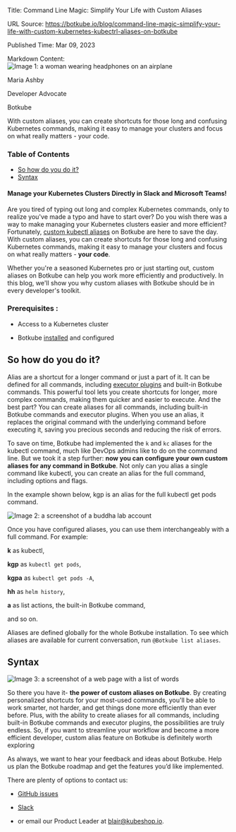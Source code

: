 Title: Command Line Magic: Simplify Your Life with Custom Aliases

URL Source: https://botkube.io/blog/command-line-magic-simplify-your-life-with-custom-kubernetes-kubectrl-aliases-on-botkube

Published Time: Mar 09, 2023

Markdown Content:
![Image 1: a woman wearing headphones on an airplane](https://assets-global.website-files.com/634fabb21508d6c9db9bc46f/6408ed63e5b48fed17e54625_SE6Pjp9PW9TaOwePHJXRaxaLQgYdT2HX_5PYASmvIx8.jpeg)

Maria Ashby

Developer Advocate

Botkube

With custom aliases, you can create shortcuts for those long and confusing Kubernetes commands, making it easy to manage your clusters and focus on what really matters - your code.

### Table of Contents

*   [So how do you do it?](#so-how-do-you-do-it-)
*   [Syntax](#syntax)

#### Manage your Kubernetes Clusters Directly in Slack and Microsoft Teams!

Are you tired of typing out long and complex Kubernetes commands, only to realize you've made a typo and have to start over? Do you wish there was a way to make managing your Kubernetes clusters easier and more efficient? Fortunately, [custom kubectl aliases](https://docs.botkube.io/usage/executor/#aliases) on Botkube are here to save the day. With custom aliases, you can create shortcuts for those long and confusing Kubernetes commands, making it easy to manage your clusters and focus on what really matters - **your code**.

Whether you're a seasoned Kubernetes pro or just starting out, custom aliases on Botkube can help you work more efficiently and productively. In this blog, we'll show you why custom aliases with Botkube should be in every developer's toolkit.

### Prerequisites :

*   Access to a Kubernetes cluster

*   Botkube [installed](https://docs.botkube.io/) and configured


So how do you do it?
--------------------

Alias are a shortcut for a longer command or just a part of it. It can be defined for all commands, including [executor plugins](https://docs.botkube.io/usage/executor/) and built-in Botkube commands. This powerful tool lets you create shortcuts for longer, more complex commands, making them quicker and easier to execute. And the best part? You can create aliases for all commands, including built-in Botkube commands and executor plugins. When you use an alias, it replaces the original command with the underlying command before executing it, saving you precious seconds and reducing the risk of errors.

To save on time, Botkube had implemented the `k` and `kc` aliases for the kubectl command, much like DevOps admins like to do on the command line. But we took it a step further: **now you can configure your own custom aliases for any command in Botkube**. Not only can you alias a single command like kubectl, you can create an alias for the full command, including options and flags.

In the example shown below, kgp is an alias for the full kubectl get pods command.

![Image 2: a screenshot of a buddha lab account](https://assets-global.website-files.com/634fabb21508d6c9db9bc46f/6408ec7df6773520fc340602_sLERrE-WA2Iv0EldUqYb-eeTU_dmKcSc9eK3k6ryJguJX8MuZyReFo14bHFCWumC846c87NEyVpyjLs3bJBImbK_aF_0iH4k6JCgoQHl0hrLRWzBdnZ5Y8Hg8AMICY4tRhyP06K9v539W8TuW9mTvvY.png)

Once you have configured aliases, you can use them interchangeably with a full command. For example:

**k** as kubectl,

**kgp** as `kubectl get pods`,

**kgpa** as `kubectl get pods -A`,

**hh** as `helm history`,

**a** as list actions, the built-in Botkube command,

and so on.

Aliases are defined globally for the whole Botkube installation. To see which aliases are available for current conversation, run `@Botkube list aliases`.

Syntax
------

![Image 3: a screenshot of a web page with a list of words](https://assets-global.website-files.com/634fabb21508d6c9db9bc46f/642d8fd3d44f31b2f4b28059_Screenshot%202023-04-05%20at%208.11.31%20AM.png)

So there you have it- **the power of custom aliases on Botkube**. By creating personalized shortcuts for your most-used commands, you'll be able to work smarter, not harder, and get things done more efficiently than ever before. Plus, with the ability to create aliases for all commands, including built-in Botkube commands and executor plugins, the possibilities are truly endless. So, if you want to streamline your workflow and become a more efficient developer, custom alias feature on Botkube is definitely worth exploring

As always, we want to hear your feedback and ideas about Botkube. Help us plan the Botkube roadmap and get the features you’d like implemented.

There are plenty of options to contact us:

*   [GitHub issues](https://github.com/kubeshop/botkube/issues)

*   [Slack](https://join.botkube.io/)

*   or email our Product Leader at blair@kubeshop.io.
